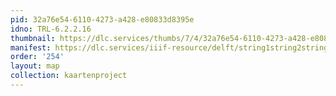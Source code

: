 ```yaml
---
pid: 32a76e54-6110-4273-a428-e80833d8395e
idno: TRL-6.2.2.16
thumbnail: https://dlc.services/thumbs/7/4/32a76e54-6110-4273-a428-e80833d8395e/full/400,339/0/default.jpg
manifest: https://dlc.services/iiif-resource/delft/string1string2string3/kaartenproject-2007/TRL-6.2.2.16
order: '254'
layout: map
collection: kaartenproject
---
```

